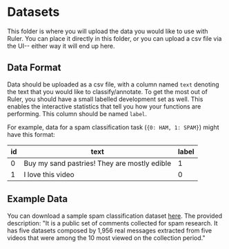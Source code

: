 # Datasets
This folder is where you will upload the data you would like to use with Ruler.
You can place it directly in this folder, or you can upload a csv file via the UI-- either way it will end up here.

## Data Format
Data should be uploaded as a csv file, with a column named `text` denoting the text that you would like to classify/annotate.
To get the most out of Ruler, you should have a small labelled development set as well. 
This enables the interactive statistics that tell you how your functions are performing. This column should be named `label`.

For example, data for a spam classification task (`{0: HAM, 1: SPAM}`) might have this format:

| id | text                                         | label |
|----|----------------------------------------------|-------|
| 0  | Buy my sand pastries! They are mostly edible | 1     | 
| 1  | I love this video                            | 0     | 

## Example Data
 You can download a sample spam classification dataset [here](https://archive.ics.uci.edu/ml/datasets/YouTube+Spam+Collection).
 The provided description: "It is a public set of comments collected for spam research. It has five datasets composed by 1,956 real messages extracted from five videos that were among the 10 most viewed on the collection period."
 
 
